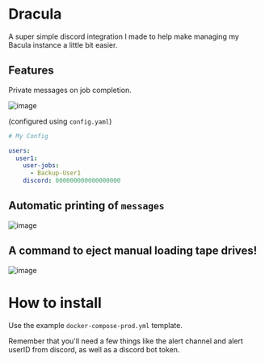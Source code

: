 # Dracula

A super simple discord integration I made to help make 
managing my Bacula instance a little bit easier.


## Features

Private messages on job completion.

![image](https://github.com/KenwoodFox/Dracula/assets/31870999/4f980881-b5c3-4e5d-9037-e5532650c9c2)

(configured using `config.yaml`)
```yaml
# My Config

users:
  user1:
    user-jobs:
      - Backup-User1
    discord: 000000000000000000
```

## Automatic printing of `messages`

![image](https://github.com/KenwoodFox/Dracula/assets/31870999/3d0a4067-0b57-4ebe-adb4-f4cd89cfbcb0)


## A command to eject manual loading tape drives!

![image](https://github.com/KenwoodFox/Dracula/assets/31870999/5685141a-eb62-4e98-8060-b5c7477650f1)


# How to install

Use the example `docker-compose-prod.yml` template.

Remember that you'll need a few things like the alert channel and
alert userID from discord, as well as a discord bot token.
